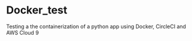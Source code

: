 # Docker_test
Testing a the containerization of a python app using Docker, CircleCI and AWS Cloud 9
